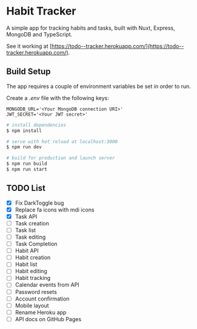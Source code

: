 # Habit Tracker

A simple app for tracking habits and tasks, built with Nuxt, Express, MongoDB and TypeScript.

See it working at [https://todo--tracker.herokuapp.com/](https://todo--tracker.herokuapp.com/).

## Build Setup

The app requires a couple of environment variables be set in order to run.

Create a *.env* file with the following keys:

```
MONGODB_URL='<Your MongoDB connection URI>'
JWT_SECRET='<Your JWT secret>'
```

```bash
# install dependencies
$ npm install

# serve with hot reload at localhost:3000
$ npm run dev

# build for production and launch server
$ npm run build
$ npm run start
```

## TODO List

- [X] Fix DarkToggle bug
- [X] Replace fa icons with mdi icons
- [X] Task API
- [ ] Task creation
- [ ] Task list
- [ ] Task editing
- [ ] Task Completion
- [ ] Habit API
- [ ] Habit creation
- [ ] Habit list
- [ ] Habit editing
- [ ] Habit tracking
- [ ] Calendar events from API
- [ ] Password resets
- [ ] Account confirmation
- [ ] Mobile layout
- [ ] Rename Heroku app
- [ ] API docs on GitHub Pages
